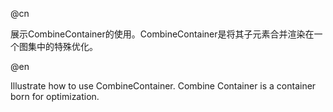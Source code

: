 @cn

展示CombineContainer的使用。CombineContainer是将其子元素合并渲染在一个图集中的特殊优化。

@en

Illustrate how to use CombineContainer. Combine Container is a container born for optimization.